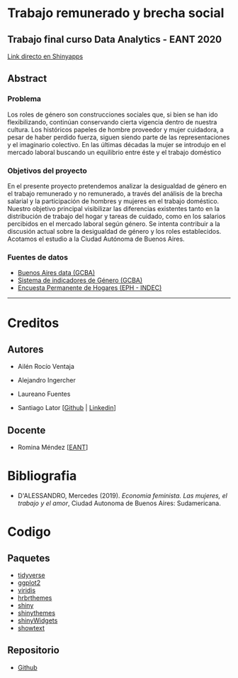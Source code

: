 # Trabajo remunerado y brecha social
## Trabajo final curso Data Analytics - EANT 2020

[Link directo en Shinyapps](https://santiago-lator.shinyapps.io/proyecto-final-EANT)

## Abstract
### Problema

Los roles de género son construcciones sociales que, si bien se han ido flexibilizando, continúan conservando cierta vigencia dentro de nuestra cultura.
Los históricos papeles de hombre proveedor y mujer cuidadora, a pesar de haber perdido fuerza, siguen siendo parte de las representaciones y el imaginario colectivo.
En las últimas décadas la mujer se introdujo en el mercado laboral buscando un equilibrio entre éste y el trabajo doméstico

### Objetivos del proyecto

En el presente proyecto pretendemos analizar la desigualdad de género en el trabajo remunerado y no remunerado, a través del análisis de la brecha salarial y la participación de hombres y mujeres en el trabajo doméstico.
Nuestro objetivo principal visibilizar las diferencias existentes tanto en la distribución de trabajo del hogar y tareas de cuidado, como en los salarios percibidos en el mercado laboral según género. Se intenta contribuir a la discusión actual sobre la desigualdad de género y los roles establecidos.
Acotamos el estudio a la Ciudad Autónoma de Buenos Aires.

### Fuentes de datos

- [Buenos Aires data (GCBA)](https://data.buenosaires.gob.ar)
- [Sistema de indicadores de Género (GCBA)](https://www.estadisticaciudad.gob.ar)
- [Encuesta Permanente de Hogares (EPH - INDEC)](https://www.indec.gob.ar/indec/web/Institucional-Indec-BasesDeDatos)

---

# Creditos
## Autores

- Ailén Rocío Ventaja

- Alejandro Ingercher

- Laureano Fuentes

- Santiago Lator [[Github](https://github.com/santiagolator) |  [Linkedin](https://www.linkedin.com/in/santiago-lator-arias-291879153/)]

## Docente
- Romina Méndez [[EANT](https://eant.tech/)]

# Bibliografia
- D'ALESSANDRO, Mercedes (2019). _Economia feminista. Las mujeres, el trabajo y el amor_, Ciudad Autonoma de Buenos Aires: Sudamericana.

# Codigo

## Paquetes

- [tidyverse](https://www.tidyverse.org/)
- [ggplot2](https://ggplot2.tidyverse.org/)
- [viridis](https://cran.r-project.org/web/packages/viridis/vignettes/intro-to-viridis.html)
- [hrbrthemes](https://github.com/hrbrmstr/hrbrthemes)
- [shiny](https://shiny.rstudio.com/)
- [shinythemes](https://rstudio.github.io/shinythemes/)
- [shinyWidgets](https://github.com/dreamRs/shinyWidgets)
- [showtext](https://github.com/yixuan/showtext)


## Repositorio

- [Github](https://github.com/santiagolator/data_analytics/tree/master/R/shinny_apps/proyecto-final-EANT)

